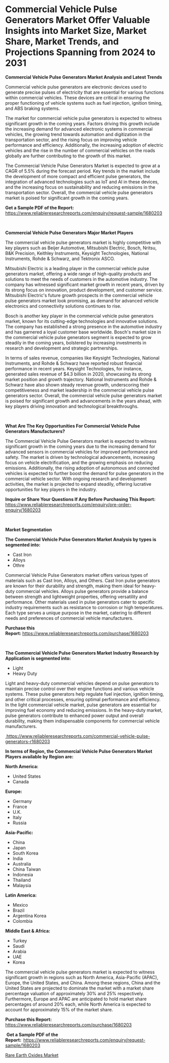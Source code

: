 <p><h1>Commercial Vehicle Pulse Generators Market Offer Valuable Insights into Market Size, Market Share, Market Trends, and Projections Spanning from 2024 to 2031</h1></p><p><strong>Commercial Vehicle Pulse Generators Market Analysis and Latest Trends</strong></p>
<p><p>Commercial vehicle pulse generators are electronic devices used to generate precise pulses of electricity that are essential for various functions within commercial vehicles. These devices are critical in ensuring the proper functioning of vehicle systems such as fuel injection, ignition timing, and ABS braking systems.</p><p>The market for commercial vehicle pulse generators is expected to witness significant growth in the coming years. Factors driving this growth include the increasing demand for advanced electronic systems in commercial vehicles, the growing trend towards automation and digitization in the transportation sector, and the rising focus on improving vehicle performance and efficiency. Additionally, the increasing adoption of electric vehicles and the rise in the number of commercial vehicles on the roads globally are further contributing to the growth of this market.</p><p>The Commercial Vehicle Pulse Generators Market is expected to grow at a CAGR of 5.5% during the forecast period. Key trends in the market include the development of more compact and efficient pulse generators, the integration of advanced technologies such as IoT and AI in these devices, and the increasing focus on sustainability and reducing emissions in the transportation sector. Overall, the commercial vehicle pulse generators market is poised for significant growth in the coming years.</p></p>
<p><strong>Get a Sample PDF of the Report:&nbsp;</strong> <a href="https://www.reliableresearchreports.com/enquiry/request-sample/1680203">https://www.reliableresearchreports.com/enquiry/request-sample/1680203</a></p>
<p>&nbsp;</p>
<p><strong>Commercial Vehicle Pulse Generators Major Market Players</strong></p>
<p><p>The commercial vehicle pulse generators market is highly competitive with key players such as Beijer Automotive, Mitsubishi Electric, Bosch, Nritsu, B&K Precision, Keithley Instruments, Keysight Technologies, National Instruments, Rohde & Schwarz, and Tektronix ASCO.</p><p>Mitsubishi Electric is a leading player in the commercial vehicle pulse generators market, offering a wide range of high-quality products and solutions to meet the needs of customers in the automotive industry. The company has witnessed significant market growth in recent years, driven by its strong focus on innovation, product development, and customer service. Mitsubishi Electric's future growth prospects in the commercial vehicle pulse generators market look promising, as demand for advanced vehicle electronics and connectivity solutions continues to rise.</p><p>Bosch is another key player in the commercial vehicle pulse generators market, known for its cutting-edge technologies and innovative solutions. The company has established a strong presence in the automotive industry and has garnered a loyal customer base worldwide. Bosch's market size in the commercial vehicle pulse generators segment is expected to grow steadily in the coming years, bolstered by increasing investments in research and development and strategic partnerships.</p><p>In terms of sales revenue, companies like Keysight Technologies, National Instruments, and Rohde & Schwarz have reported robust financial performance in recent years. Keysight Technologies, for instance, generated sales revenue of $4.3 billion in 2020, showcasing its strong market position and growth trajectory. National Instruments and Rohde & Schwarz have also shown steady revenue growth, underscoring their competitiveness and market leadership in the commercial vehicle pulse generators sector. Overall, the commercial vehicle pulse generators market is poised for significant growth and advancements in the years ahead, with key players driving innovation and technological breakthroughs.</p></p>
<p>&nbsp;</p>
<p><strong>What Are The Key Opportunities For Commercial Vehicle Pulse Generators Manufacturers?</strong></p>
<p><p>The Commercial Vehicle Pulse Generators market is expected to witness significant growth in the coming years due to the increasing demand for advanced sensors in commercial vehicles for improved performance and safety. The market is driven by technological advancements, increasing focus on vehicle electrification, and the growing emphasis on reducing emissions. Additionally, the rising adoption of autonomous and connected vehicles is expected to further boost the demand for pulse generators in the commercial vehicle sector. With ongoing research and development activities, the market is projected to expand steadily, offering lucrative opportunities for key players in the industry.</p></p>
<p><strong>Inquire or Share Your Questions If Any Before Purchasing This Report:</strong> <a href="https://www.reliableresearchreports.com/enquiry/pre-order-enquiry/1680203">https://www.reliableresearchreports.com/enquiry/pre-order-enquiry/1680203</a></p>
<p>&nbsp;</p>
<p><strong>Market Segmentation</strong></p>
<p><strong>The Commercial Vehicle Pulse Generators Market Analysis by types is segmented into:</strong></p>
<p><ul><li>Cast Iron</li><li>Alloys</li><li>Othre</li></ul></p>
<p><p>Commercial Vehicle Pulse Generators market offers various types of materials such as Cast Iron, Alloys, and Others. Cast Iron pulse generators are known for their durability and strength, making them ideal for heavy-duty commercial vehicles. Alloys pulse generators provide a balance between strength and lightweight properties, offering versatility and performance. Other materials used in pulse generators cater to specific industry requirements such as resistance to corrosion or high temperatures. Each type serves a unique purpose in the market, catering to different needs and preferences of commercial vehicle manufacturers.</p></p>
<p><strong>Purchase this Report:&nbsp;</strong><a href="https://www.reliableresearchreports.com/purchase/1680203">https://www.reliableresearchreports.com/purchase/1680203</a></p>
<p>&nbsp;</p>
<p><strong>The Commercial Vehicle Pulse Generators Market Industry Research by Application is segmented into:</strong></p>
<p><ul><li>Light</li><li>Heavy Duty</li></ul></p>
<p><p>Light and heavy-duty commercial vehicles depend on pulse generators to maintain precise control over their engine functions and various vehicle systems. These pulse generators help regulate fuel injection, ignition timing, and other critical processes, ensuring optimal performance and efficiency. In the light commercial vehicle market, pulse generators are essential for improving fuel economy and reducing emissions. In the heavy-duty market, pulse generators contribute to enhanced power output and overall durability, making them indispensable components for commercial vehicle manufacturers.</p></p>
<p><a href="https://www.reliableresearchreports.com/commercial-vehicle-pulse-generators-r1680203">&nbsp;https://www.reliableresearchreports.com/commercial-vehicle-pulse-generators-r1680203</a></p>
<p><strong>In terms of Region, the Commercial Vehicle Pulse Generators Market Players available by Region are:</strong></p>
<p>
    <p> <strong> North America: </strong>
        <ul>
            <li>United States</li>
            <li>Canada</li>
        </ul>
        </p> 
    <p> <strong> Europe: </strong>
        <ul>
            <li>Germany</li>
            <li>France</li>
            <li>U.K.</li>
            <li>Italy</li>
            <li>Russia</li>
        </ul>
        </p> 
    <p> <strong> Asia-Pacific: </strong>
        <ul>
            <li>China</li>
            <li>Japan</li>
            <li>South Korea</li>
            <li>India</li>
            <li>Australia</li>
            <li>China Taiwan</li>
            <li>Indonesia</li>
            <li>Thailand</li>
            <li>Malaysia</li>
        </ul>
        </p> 
    <p> <strong> Latin America: </strong>
        <ul>
            <li>Mexico</li>
            <li>Brazil</li>
            <li>Argentina Korea</li>
            <li>Colombia</li>
        </ul>
        </p> 
    <p> <strong> Middle East & Africa: </strong>
        <ul>
            <li>Turkey</li>
            <li>Saudi</li>
            <li>Arabia</li>
            <li>UAE</li>
            <li>Korea</li>
        </ul>
    </p>
    </p>
<p><p>The commercial vehicle pulse generators market is expected to witness significant growth in regions such as North America, Asia-Pacific (APAC), Europe, the United States, and China. Among these regions, China and the United States are projected to dominate the market with a market share percentage valuation of approximately 30% and 25% respectively. Furthermore, Europe and APAC are anticipated to hold market share percentages of around 20% each, while North America is expected to account for approximately 15% of the market share.</p></p>
<p><strong>Purchase this Report: </strong><a href="https://www.reliableresearchreports.com/purchase/1680203">https://www.reliableresearchreports.com/purchase/1680203</a></p>
<p>&nbsp;<strong>Get a Sample PDF of the Report:&nbsp;&nbsp;</strong><a href="https://www.reliableresearchreports.com/enquiry/request-sample/1680203">https://www.reliableresearchreports.com/enquiry/request-sample/1680203</a></p>
<p><strong></strong></p>
<p><p><a href="https://github.com/LibbySpencer2018/Market-Research-Report-List-1/blob/main/rare-earth-oxides-market.md">Rare Earth Oxides Market</a></p></p>